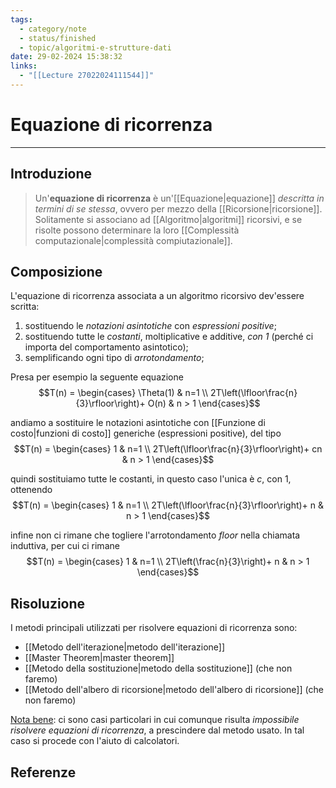 ```yaml
---
tags:
  - category/note
  - status/finished
  - topic/algoritmi-e-strutture-dati
date: 29-02-2024 15:38:32
links:
  - "[[Lecture 27022024111544]]"
---
```

# Equazione di ricorrenza
---
## Introduzione
> Un'**equazione di ricorrenza** è un'[[Equazione|equazione]] _descritta in termini di se stessa_, ovvero per mezzo della [[Ricorsione|ricorsione]]. Solitamente si associano ad [[Algoritmo|algoritmi]] ricorsivi, e se risolte possono determinare la loro [[Complessità computazionale|complessità compiutazionale]].

## Composizione
L'equazione di ricorrenza associata a un algoritmo ricorsivo dev'essere scritta:
1. sostituendo le _notazioni asintotiche_ con _espressioni positive_;
2. sostituendo tutte le _costanti_, moltiplicative e additive, _con 1_ (perché ci importa del comportamento asintotico);
3. semplificando ogni tipo di _arrotondamento_;

Presa per esempio la seguente equazione
$$T(n) = \begin{cases} \Theta(1) & n=1 \\ 2T\left(\lfloor\frac{n}{3}\rfloor\right)+ O(n) & n > 1 \end{cases}$$

andiamo a sostituire le notazioni asintotiche con [[Funzione di costo|funzioni di costo]] generiche (espressioni positive), del tipo
$$T(n) = \begin{cases} 1 & n=1 \\ 2T\left(\lfloor\frac{n}{3}\rfloor\right)+ cn & n > 1 \end{cases}$$

quindi sostituiamo tutte le costanti, in questo caso l'unica è $c$, con 1, ottenendo
$$T(n) = \begin{cases} 1 & n=1 \\ 2T\left(\lfloor\frac{n}{3}\rfloor\right)+ n & n > 1 \end{cases}$$

infine non ci rimane che togliere l'arrotondamento _floor_ nella chiamata induttiva, per cui ci rimane
$$T(n) = \begin{cases} 1 & n=1 \\ 2T\left(\frac{n}{3}\right)+ n & n > 1 \end{cases}$$

## Risoluzione
I metodi principali utilizzati per risolvere equazioni di ricorrenza sono:
- [[Metodo dell'iterazione|metodo dell'iterazione]]
- [[Master Theorem|master theorem]]
- [[Metodo della sostituzione|metodo della sostituzione]] (che non faremo)
- [[Metodo dell'albero di ricorsione|metodo dell'albero di ricorsione]] (che non faremo)

<u>Nota bene</u>: ci sono casi particolari in cui comunque risulta _impossibile risolvere equazioni di ricorrenza_, a prescindere dal metodo usato. In tal caso si procede con l'aiuto di calcolatori.

## Referenze